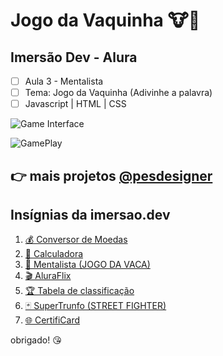 # Jogo da Vaquinha 🐮🥛

## Imersão Dev - Alura

- [ ] Aula 3 - Mentalista
- [ ] Tema: Jogo da Vaquinha (Adivinhe a palavra)
- [ ] Javascript | HTML | CSS

![Game Interface](https://graficoeweb.com.br/jogo-da-vaquinha/images/jogo-da-vaca.jpg)



![GamePlay](https://graficoeweb.com.br/jogo-da-vaquinha/images/jogo-da-vaca.gif)



## 👉 mais projetos [@pesdesigner](https://codepen.io/pesdesigner/full/XWpMOPv)



## Insígnias da imersao.dev

1.  [💰 Conversor de Moedas](https://codepen.io/pesdesigner/full/qBRBMdJ)
2.  [🔢 Calculadora](https://codepen.io/pesdesigner/full/dyNopJw)
3.  [🔮 Mentalista (JOGO DA VACA)](https://codepen.io/pesdesigner/full/XWpdqoK)
4.  [🎬 AluraFlix](https://codepen.io/pesdesigner/full/XWpdEao)
5.  [🏆 Tabela de classificação](https://codepen.io/pesdesigner/full/QWdGByw)
6.  [🃏 SuperTrunfo (STREET FIGHTER)](https://codepen.io/pesdesigner/full/poReWrx)
7.  [🌐 CertifiCard](https://codepen.io/pesdesigner/full/XWpMOPv)



obrigado! 😘


